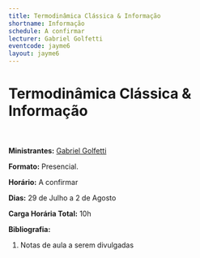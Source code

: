 ```yaml
---
title: Termodinâmica Clássica & Informação
shortname: Informação
schedule: A confirmar
lecturer: Gabriel Golfetti
eventcode: jayme6
layout: jayme6
---
```

# Termodinâmica Clássica & Informação <br><br>

**Ministrantes:** [Gabriel Golfetti](http://lattes.cnpq.br/4057276490239244)

**Formato:** Presencial.

**Horário:** A confirmar

**Dias:** 29 de Julho a 2 de Agosto

**Carga Horária Total:** 10h

**Bibliografia:**

1. Notas de aula a serem divulgadas
